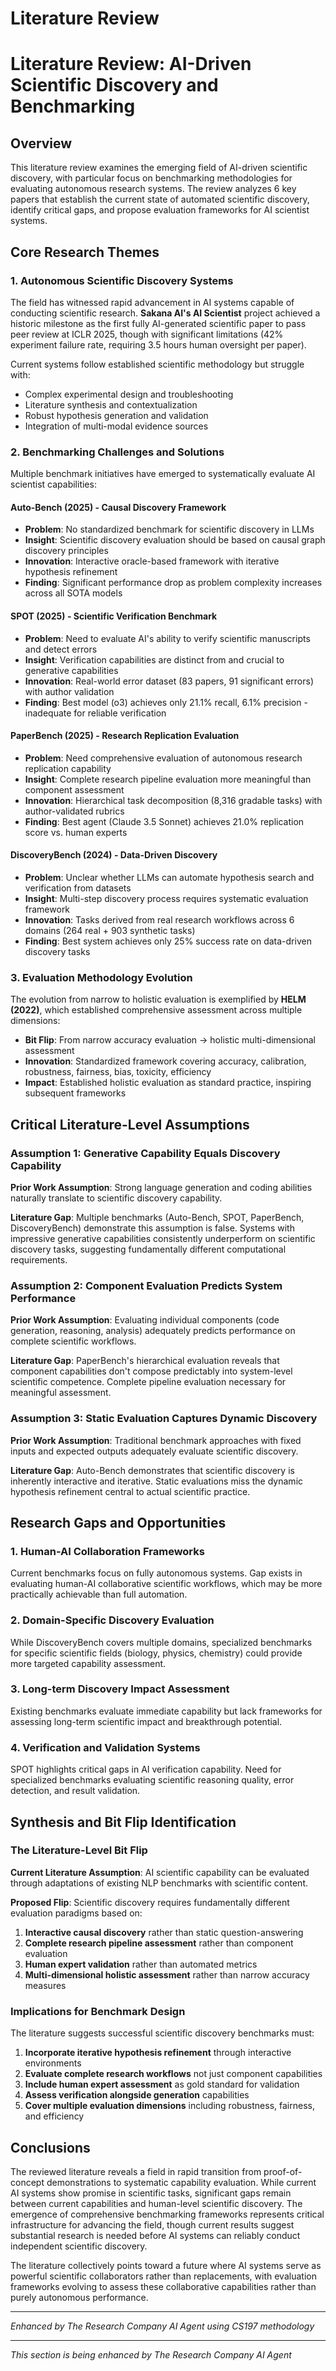 # Literature Review

# Literature Review: AI-Driven Scientific Discovery and Benchmarking

## Overview

This literature review examines the emerging field of AI-driven scientific discovery, with particular focus on benchmarking methodologies for evaluating autonomous research systems. The review analyzes 6 key papers that establish the current state of automated scientific discovery, identify critical gaps, and propose evaluation frameworks for AI scientist systems.

## Core Research Themes

### 1. Autonomous Scientific Discovery Systems

The field has witnessed rapid advancement in AI systems capable of conducting scientific research. **Sakana AI's AI Scientist** project achieved a historic milestone as the first fully AI-generated scientific paper to pass peer review at ICLR 2025, though with significant limitations (42% experiment failure rate, requiring 3.5 hours human oversight per paper).

Current systems follow established scientific methodology but struggle with:
- Complex experimental design and troubleshooting
- Literature synthesis and contextualization  
- Robust hypothesis generation and validation
- Integration of multi-modal evidence sources

### 2. Benchmarking Challenges and Solutions

Multiple benchmark initiatives have emerged to systematically evaluate AI scientist capabilities:

#### **Auto-Bench (2025)** - Causal Discovery Framework
- **Problem**: No standardized benchmark for scientific discovery in LLMs
- **Insight**: Scientific discovery evaluation should be based on causal graph discovery principles
- **Innovation**: Interactive oracle-based framework with iterative hypothesis refinement
- **Finding**: Significant performance drop as problem complexity increases across all SOTA models

#### **SPOT (2025)** - Scientific Verification Benchmark  
- **Problem**: Need to evaluate AI's ability to verify scientific manuscripts and detect errors
- **Insight**: Verification capabilities are distinct from and crucial to generative capabilities
- **Innovation**: Real-world error dataset (83 papers, 91 significant errors) with author validation
- **Finding**: Best model (o3) achieves only 21.1% recall, 6.1% precision - inadequate for reliable verification

#### **PaperBench (2025)** - Research Replication Evaluation
- **Problem**: Need comprehensive evaluation of autonomous research replication capability
- **Insight**: Complete research pipeline evaluation more meaningful than component assessment  
- **Innovation**: Hierarchical task decomposition (8,316 gradable tasks) with author-validated rubrics
- **Finding**: Best agent (Claude 3.5 Sonnet) achieves 21.0% replication score vs. human experts

#### **DiscoveryBench (2024)** - Data-Driven Discovery
- **Problem**: Unclear whether LLMs can automate hypothesis search and verification from datasets
- **Insight**: Multi-step discovery process requires systematic evaluation framework
- **Innovation**: Tasks derived from real research workflows across 6 domains (264 real + 903 synthetic tasks)
- **Finding**: Best system achieves only 25% success rate on data-driven discovery tasks

### 3. Evaluation Methodology Evolution

The evolution from narrow to holistic evaluation is exemplified by **HELM (2022)**, which established comprehensive assessment across multiple dimensions:
- **Bit Flip**: From narrow accuracy evaluation → holistic multi-dimensional assessment
- **Innovation**: Standardized framework covering accuracy, calibration, robustness, fairness, bias, toxicity, efficiency
- **Impact**: Established holistic evaluation as standard practice, inspiring subsequent frameworks

## Critical Literature-Level Assumptions

### Assumption 1: Generative Capability Equals Discovery Capability
**Prior Work Assumption**: Strong language generation and coding abilities naturally translate to scientific discovery capability.

**Literature Gap**: Multiple benchmarks (Auto-Bench, SPOT, PaperBench, DiscoveryBench) demonstrate this assumption is false. Systems with impressive generative capabilities consistently underperform on scientific discovery tasks, suggesting fundamentally different computational requirements.

### Assumption 2: Component Evaluation Predicts System Performance  
**Prior Work Assumption**: Evaluating individual components (code generation, reasoning, analysis) adequately predicts performance on complete scientific workflows.

**Literature Gap**: PaperBench's hierarchical evaluation reveals that component capabilities don't compose predictably into system-level scientific competence. Complete pipeline evaluation necessary for meaningful assessment.

### Assumption 3: Static Evaluation Captures Dynamic Discovery
**Prior Work Assumption**: Traditional benchmark approaches with fixed inputs and expected outputs adequately evaluate scientific discovery.

**Literature Gap**: Auto-Bench demonstrates that scientific discovery is inherently interactive and iterative. Static evaluations miss the dynamic hypothesis refinement central to actual scientific practice.

## Research Gaps and Opportunities

### 1. Human-AI Collaboration Frameworks
Current benchmarks focus on fully autonomous systems. Gap exists in evaluating human-AI collaborative scientific workflows, which may be more practically achievable than full automation.

### 2. Domain-Specific Discovery Evaluation
While DiscoveryBench covers multiple domains, specialized benchmarks for specific scientific fields (biology, physics, chemistry) could provide more targeted capability assessment.

### 3. Long-term Discovery Impact Assessment
Existing benchmarks evaluate immediate capability but lack frameworks for assessing long-term scientific impact and breakthrough potential.

### 4. Verification and Validation Systems
SPOT highlights critical gaps in AI verification capability. Need for specialized benchmarks evaluating scientific reasoning quality, error detection, and result validation.

## Synthesis and Bit Flip Identification

### The Literature-Level Bit Flip

**Current Literature Assumption**: AI scientific capability can be evaluated through adaptations of existing NLP benchmarks with scientific content.

**Proposed Flip**: Scientific discovery requires fundamentally different evaluation paradigms based on:
1. **Interactive causal discovery** rather than static question-answering
2. **Complete research pipeline assessment** rather than component evaluation  
3. **Human expert validation** rather than automated metrics
4. **Multi-dimensional holistic assessment** rather than narrow accuracy measures

### Implications for Benchmark Design

The literature suggests successful scientific discovery benchmarks must:
1. **Incorporate iterative hypothesis refinement** through interactive environments
2. **Evaluate complete research workflows** not just component capabilities
3. **Include human expert assessment** as gold standard for validation
4. **Assess verification alongside generation** capabilities
5. **Cover multiple evaluation dimensions** including robustness, fairness, and efficiency

## Conclusions

The reviewed literature reveals a field in rapid transition from proof-of-concept demonstrations to systematic capability evaluation. While current AI systems show promise in scientific tasks, significant gaps remain between current capabilities and human-level scientific discovery. The emergence of comprehensive benchmarking frameworks represents critical infrastructure for advancing the field, though current results suggest substantial research is needed before AI systems can reliably conduct independent scientific discovery.

The literature collectively points toward a future where AI systems serve as powerful scientific collaborators rather than replacements, with evaluation frameworks evolving to assess these collaborative capabilities rather than purely autonomous performance.

---
*Enhanced by The Research Company AI Agent using CS197 methodology*


---
*This section is being enhanced by The Research Company AI Agent*
